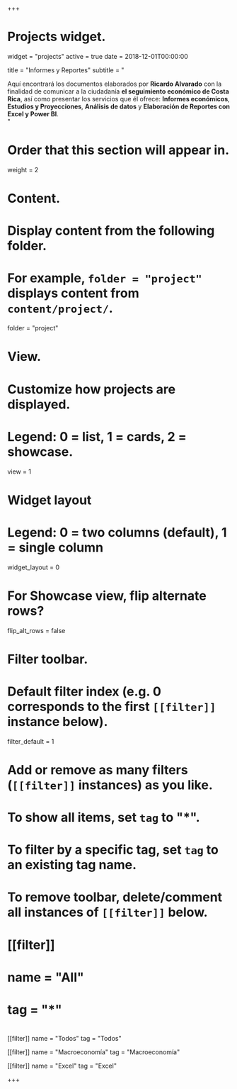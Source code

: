 +++
# Projects widget.
widget = "projects"
active = true
date = 2018-12-01T00:00:00

title = "Informes y Reportes"
subtitle = "<div class=text-justify>Aquí encontrará los documentos elaborados por **Ricardo Alvarado** con la finalidad de comunicar a la ciudadanía **el seguimiento económico de Costa Rica**, así como presentar los servicios que él ofrece: **Informes económicos**, **Estudios y Proyecciones**, **Análisis de datos** y **Elaboración de Reportes con Excel y Power BI**.</div>"

# Order that this section will appear in.
weight = 2

# Content.
# Display content from the following folder.
# For example, `folder = "project"` displays content from `content/project/`.
folder = "project"

# View.
# Customize how projects are displayed.
# Legend: 0 = list, 1 = cards, 2 = showcase.
view = 1

# Widget layout
# Legend: 0 = two columns (default), 1 = single column
widget_layout = 0

# For Showcase view, flip alternate rows?
flip_alt_rows = false

# Filter toolbar.

# Default filter index (e.g. 0 corresponds to the first `[[filter]]` instance below).
filter_default = 1

# Add or remove as many filters (`[[filter]]` instances) as you like.
# To show all items, set `tag` to "*".
# To filter by a specific tag, set `tag` to an existing tag name.
# To remove toolbar, delete/comment all instances of `[[filter]]` below.
# [[filter]]
#   name = "All"
#   tag = "*"
#

 [[filter]]
  name = "Todos"
  tag = "Todos"
  
 [[filter]]
   name = "Macroeconomía"
   tag = "Macroeconomía"

 [[filter]]
   name = "Excel"
   tag = "Excel"
   
+++

